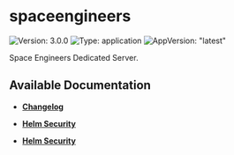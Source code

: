 # spaceengineers

![Version: 3.0.0](https://img.shields.io/badge/Version-3.0.0-informational?style=flat-square) ![Type: application](https://img.shields.io/badge/Type-application-informational?style=flat-square) ![AppVersion: "latest"](https://img.shields.io/badge/AppVersion-"latest"-informational?style=flat-square)

Space Engineers Dedicated Server.

## Available Documentation

- [**Changelog**](CHANGELOG)

- [**Helm Security**](container-security)

- [**Helm Security**](helm-security)

